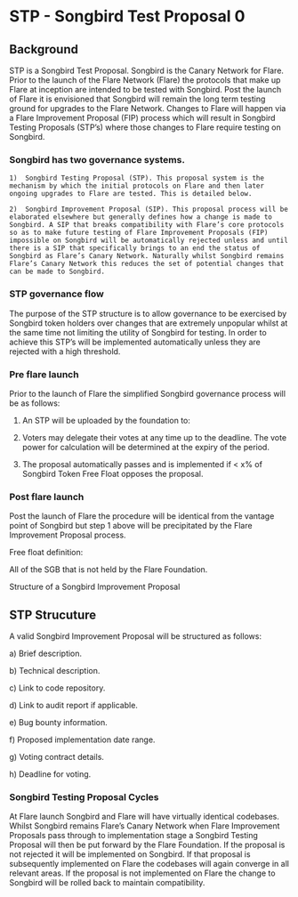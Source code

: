 # STP - Songbird Test Proposal 0

## Background
STP is a Songbird Test Proposal.
Songbird is the Canary Network for Flare. Prior to the launch of the Flare Network (Flare) the protocols that make up Flare at inception are intended to be tested with Songbird. Post the launch of Flare it is envisioned that Songbird will remain the long term testing ground for upgrades to the Flare Network. Changes to Flare will happen via a Flare Improvement Proposal (FIP) process which will result in Songbird Testing Proposals (STP’s) where those changes to Flare require testing on Songbird.


### Songbird has two governance systems. 

	1)	Songbird Testing Proposal (STP). This proposal system is the mechanism by which the initial protocols on Flare and then later ongoing upgrades to Flare are tested. This is detailed below. 

	2)	Songbird Improvement Proposal (SIP). This proposal process will be elaborated elsewhere but generally defines how a change is made to Songbird. A SIP that breaks compatibility with Flare’s core protocols so as to make future testing of Flare Improvement Proposals (FIP) impossible on Songbird will be automatically rejected unless and until there is a SIP that specifically brings to an end the status of Songbird as Flare’s Canary Network. Naturally whilst Songbird remains Flare’s Canary Network this reduces the set of potential changes that can be made to Songbird.


### STP governance flow

The purpose of the STP structure is to allow governance to be exercised by Songbird token holders over changes that are extremely unpopular whilst at the same time not limiting the utility of Songbird for testing. In order to achieve this STP’s will be implemented automatically unless they are rejected with a high threshold. 

### Pre flare launch
Prior to the launch of Flare the simplified Songbird governance process will be as follows: 

1)	An STP will be uploaded by the foundation to: 

2) Voters may delegate their votes at any time up to the deadline. The vote power for calculation will be determined at the expiry of the period.

3) The proposal automatically passes and is implemented if < x% of Songbird Token Free Float opposes the proposal.

### Post flare launch
Post the launch of Flare the procedure will be identical from the vantage point of Songbird but step 1 above will be precipitated by the Flare Improvement Proposal process. 

Free float definition: 

All of the SGB that is not held by the Flare Foundation.

Structure of a Songbird Improvement Proposal

## STP Strucuture

A valid Songbird Improvement Proposal will be structured as follows: 

a) Brief description. 

b) Technical description. 

c) Link to code repository. 

d) Link to audit report if applicable. 

e) Bug bounty information. 

f) Proposed implementation date range.

g) Voting contract details.

h) Deadline for voting.

### Songbird Testing Proposal Cycles

At Flare launch Songbird and Flare will have virtually identical codebases. Whilst Songbird remains Flare’s Canary Network when Flare Improvement Proposals pass through to implementation stage a Songbird Testing Proposal will then be put forward by the Flare Foundation. If the proposal is not rejected it will be implemented on Songbird. If that proposal is subsequently implemented on Flare the codebases will again converge in all relevant areas. If the proposal is not implemented on Flare the change to Songbird will be rolled back to maintain compatibility. 